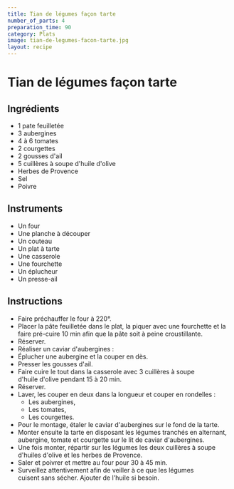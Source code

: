 ```yaml
---
title: Tian de légumes façon tarte
number_of_parts: 4
preparation_time: 90
category: Plats
image: tian-de-legumes-facon-tarte.jpg
layout: recipe
---
```

# Tian de légumes façon tarte

## Ingrédients

- 1 pate feuilletée
- 3 aubergines
- 4 à 6 tomates
- 2 courgettes
- 2 gousses d'ail
- 5 cuillères à soupe d'huile d'olive
- Herbes de Provence
- Sel
- Poivre

## Instruments

- Un four
- Une planche à découper
- Un couteau
- Un plat à tarte
- Une casserole
- Une fourchette
- Un éplucheur
- Un presse-ail

## Instructions

- Faire préchauffer le four à 220°.
- Placer la pâte feuilletée dans le plat, la piquer avec une fourchette et la faire pré-cuire 10 min afin que la pâte soit à peine croustillante.
- Réserver.
- Réaliser un caviar d'aubergines :
- Éplucher une aubergine et la couper en dès.
- Presser les gousses d'ail.
- Faire cuire le tout dans la casserole avec 3 cuillères à soupe d'huile d'olive pendant 15 à 20 min.
- Réserver.
- Laver, les couper en deux dans la longueur et couper en rondelles :
	- Les aubergines,
	- Les tomates,
	- Les courgettes.
- Pour le montage, étaler le caviar d'aubergines sur le fond de la tarte.
- Monter ensuite la tarte en disposant les légumes tranchés en alternant, aubergine, tomate et courgette sur le lit de caviar d'aubergines.
- Une fois monter, répartir sur les légumes les deux cuillères à soupe d'huiles d'olive et les herbes de Provence.
- Saler et poivrer et mettre au four pour 30 à 45 min.
- Surveillez attentivement afin de veiller à ce que les légumes cuisent sans sécher. Ajouter de l'huile si besoin.
